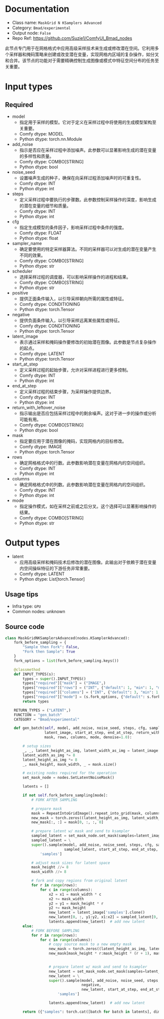 
# Documentation
- Class name: `MaskGrid N KSamplers Advanced`
- Category: `Bmad/experimental`
- Output node: `False`
- Repo Ref: https://github.com/Suzie1/ComfyUI_Bmad_nodes

此节点专门用于在网格格式中应用高级采样技术来生成或修改潜在空间。它利用多个采样器和掩码策略来创建或改变潜在变量，实现网格内区域的复杂操作，如分叉和合并。该节点的功能对于需要精确控制生成图像或模式中特征空间分布的任务至关重要。

# Input types
## Required
- model
    - 指定用于采样的模型。它对于定义在采样过程中将使用的生成模型架构至关重要。
    - Comfy dtype: MODEL
    - Python dtype: torch.nn.Module
- add_noise
    - 指示是否应在采样过程中添加噪声。此参数可以显著影响生成的潜在变量的多样性和质量。
    - Comfy dtype: COMBO[STRING]
    - Python dtype: bool
- noise_seed
    - 设置噪声生成的种子，确保在向采样过程添加噪声时的可重复性。
    - Comfy dtype: INT
    - Python dtype: int
- steps
    - 定义采样过程中要执行的步骤数。此参数控制采样操作的深度，影响生成的潜在变量的细节和质量。
    - Comfy dtype: INT
    - Python dtype: int
- cfg
    - 指定生成模型的条件因子，影响采样过程中条件的强度。
    - Comfy dtype: FLOAT
    - Python dtype: float
- sampler_name
    - 确定要使用的特定采样器算法。不同的采样器可以对生成的潜在变量产生不同的效果。
    - Comfy dtype: COMBO[STRING]
    - Python dtype: str
- scheduler
    - 选择采样过程的调度器，可以影响采样操作的进程和结果。
    - Comfy dtype: COMBO[STRING]
    - Python dtype: str
- positive
    - 提供正面条件输入，以引导采样朝向所需的属性或特征。
    - Comfy dtype: CONDITIONING
    - Python dtype: torch.Tensor
- negative
    - 提供负面条件输入，以引导采样远离某些属性或特征。
    - Comfy dtype: CONDITIONING
    - Python dtype: torch.Tensor
- latent_image
    - 表示通过采样和掩码操作要修改的初始潜在图像。此参数是节点复杂操作的起点。
    - Comfy dtype: LATENT
    - Python dtype: torch.Tensor
- start_at_step
    - 定义采样过程的起始步骤，允许对采样进程进行更多控制。
    - Comfy dtype: INT
    - Python dtype: int
- end_at_step
    - 定义采样过程的结束步骤，为采样操作提供边界。
    - Comfy dtype: INT
    - Python dtype: int
- return_with_leftover_noise
    - 指示输出是否应包括采样过程中的剩余噪声。这对于进一步的操作或分析可能有用。
    - Comfy dtype: COMBO[STRING]
    - Python dtype: bool
- mask
    - 指定要应用于潜在图像的掩码，实现网格内的目标修改。
    - Comfy dtype: IMAGE
    - Python dtype: torch.Tensor
- rows
    - 确定网格格式中的行数。此参数影响潜在变量在网格内的空间组织。
    - Comfy dtype: INT
    - Python dtype: int
- columns
    - 确定网格格式中的列数。此参数影响潜在变量在网格内的空间组织。
    - Comfy dtype: INT
    - Python dtype: int
- mode
    - 指定操作模式，如在采样之前或之后分叉。这个选择可以显著影响操作的结果。
    - Comfy dtype: COMBO[STRING]
    - Python dtype: str

# Output types
- latent
    - 应用高级采样和掩码技术后修改的潜在图像。此输出对于依赖于潜在变量内空间操纵特征的下游任务非常重要。
    - Comfy dtype: LATENT
    - Python dtype: List[torch.Tensor]


## Usage tips
- Infra type: `GPU`
- Common nodes: unknown


## Source code
```python
class MaskGridNKSamplersAdvanced(nodes.KSamplerAdvanced):
    fork_before_sampling = {
        "Sample then Fork": False,
        "Fork then Sample": True
    }
    fork_options = list(fork_before_sampling.keys())

    @classmethod
    def INPUT_TYPES(s):
        types = super().INPUT_TYPES()
        types["required"]["mask"] = ("IMAGE",)
        types["required"]["rows"] = ("INT", {"default": 1, "min": 1, "max": 16})
        types["required"]["columns"] = ("INT", {"default": 3, "min": 1, "max": 16})
        types["required"]["mode"] = (s.fork_options, {"default": s.fork_options[0]})
        return types

    RETURN_TYPES = ("LATENT",)
    FUNCTION = "gen_batch"
    CATEGORY = "Bmad/experimental"

    def gen_batch(self, model, add_noise, noise_seed, steps, cfg, sampler_name, scheduler, positive, negative,
                  latent_image, start_at_step, end_at_step, return_with_leftover_noise,
                  mask, rows, columns, mode, denoise=1.0):

        # setup sizes
        _, _, latent_height_as_img, latent_width_as_img = latent_image['samples'].size()
        latent_width_as_img *= 8
        latent_height_as_img *= 8
        _, mask_height, mask_width, _ = mask.size()

        # existing nodes required for the operation
        set_mask_node = nodes.SetLatentNoiseMask()

        latents = []

        if not self.fork_before_sampling[mode]:
            # FORK AFTER SAMPLING

            # prepare mask
            mask = RepeatIntoGridImage().repeat_into_grid(mask, columns, rows)[0]
            new_mask = torch.zeros((latent_height_as_img, latent_width_as_img))
            new_mask[:, :] = mask[0, :, :, 0]

            # prepare latent w/ mask and send to ksampler
            sampled_latent = set_mask_node.set_mask(samples=latent_image, mask=new_mask)[0]
            sampled_latent = \
            super().sample(model, add_noise, noise_seed, steps, cfg, sampler_name, scheduler, positive, negative,
                           sampled_latent, start_at_step, end_at_step, return_with_leftover_noise, denoise)[0][
                'samples']

            # adjust mask sizes for latent space
            mask_height //= 8
            mask_width //= 8

            # fork and copy regions from original latent
            for r in range(rows):
                for c in range(columns):
                    x2 = x1 = mask_width * c
                    x2 += mask_width
                    y2 = y1 = mask_height * r
                    y2 += mask_height
                    new_latent = latent_image['samples'].clone()
                    new_latent[0, :, y1:y2, x1:x2] = sampled_latent[0, :, y1:y2, x1:x2]
                    latents.append(new_latent)  # add new latent
        else:
            # FORK BEFORE SAMPLING
            for r in range(rows):
                for c in range(columns):
                    # copy source mask to a new empty mask
                    new_mask = torch.zeros((latent_height_as_img, latent_width_as_img))
                    new_mask[mask_height * r:mask_height * (r + 1), mask_width * c:mask_width * (c + 1)] = mask[0, :, :,
                                                                                                           0]

                    # prepare latent w/ mask and send to ksampler
                    new_latent = set_mask_node.set_mask(samples=latent_image.copy(), mask=new_mask)[0]
                    new_latent = \
                    super().sample(model, add_noise, noise_seed, steps, cfg, sampler_name, scheduler, positive,
                                   negative,
                                   new_latent, start_at_step, end_at_step, return_with_leftover_noise, denoise)[0][
                        'samples']

                    latents.append(new_latent)  # add new latent

        return ({"samples": torch.cat([batch for batch in latents], dim=0)},)

```
